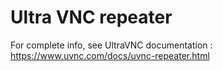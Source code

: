 # Ultra VNC repeater

For complete info, see UltraVNC documentation : https://www.uvnc.com/docs/uvnc-repeater.html 
